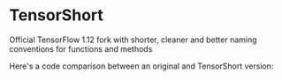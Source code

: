 # TensorShort
Official TensorFlow 1.12 fork with shorter, cleaner and better naming conventions for functions and methods

Here's a code comparison between an original and TensorShort version:
